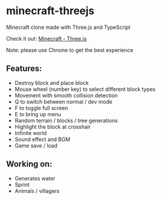 # minecraft-threejs

Minecraft clone made with Three.js and TypeScript

Check it out: [Minecraft - Three.js](https://mc.yuleiz.com/)

Note: please use Chrome to get the best experience

## Features:

- Destroy block and place block
- Mouse wheel (number key) to select different block types
- Movement with smooth collision detection
- Q to switch between normal / dev mode
- F to toggle full screen
- E to bring up menu
- Random terrain / blocks / tree generations
- Highlight the block at crosshair
- Infinite world
- Sound effect and BGM
- Game save / load

## Working on:

- Generates water
- Sprint
- Animals / villagers
